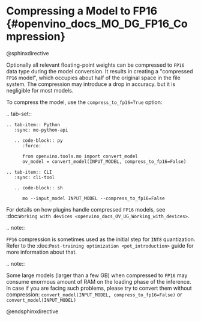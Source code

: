 # Compressing a Model to FP16 {#openvino_docs_MO_DG_FP16_Compression}

@sphinxdirective

Optionally all relevant floating-point weights can be compressed to ``FP16`` data type during the model conversion.
It results in creating a "compressed ``FP16`` model", which occupies about half of 
the original space in the file system. The compression may introduce a drop in accuracy.
but it is negligible for most models.

To compress the model, use the ``compress_to_fp16=True`` option:

.. tab-set::

    .. tab-item:: Python
       :sync: mo-python-api

       .. code-block:: py
          :force:

          from openvino.tools.mo import convert_model
          ov_model = convert_model(INPUT_MODEL, compress_to_fp16=False)

    .. tab-item:: CLI
       :sync: cli-tool

       .. code-block:: sh

          mo --input_model INPUT_MODEL --compress_to_fp16=False


For details on how plugins handle compressed ``FP16`` models, see 
:doc:`Working with devices <openvino_docs_OV_UG_Working_with_devices>`.

.. note::

   ``FP16`` compression is sometimes used as the initial step for ``INT8`` quantization. 
   Refer to the :doc:`Post-training optimization <pot_introduction>` guide for more 
   information about that.


.. note::

   Some large models (larger than a few GB) when compressed to ``FP16`` may consume enormous amount of RAM on the loading
   phase of the inference. In case if you are facing such problems, please try to convert them without compression: 
   ``convert_model(INPUT_MODEL, compress_to_fp16=False)`` or ``convert_model(INPUT_MODEL)``


@endsphinxdirective

